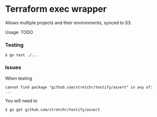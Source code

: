 Terraform exec wrapper
=============

Allows multiple projects and their environments, synced to S3.

Usage: TODO

### Testing

```shell
$ go test ./...
```

### Issues

When testing

`cannot find package "github.com/stretchr/testify/assert" in any of: ...`

You will need to

```shell
$ go get github.com/stretchr/testify/assert
```
